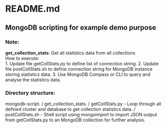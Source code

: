 # README.md
## MongoDB scripting for example demo purpose

### Note:
**get_collection_stats**: Get all statistics data from all collections  
How to execute:  
    1. Update file getCollStats.py to define list of connection string. 
    2. Update file postCollStats.sh to define connection string for MongoDB instance storing statistics data. 
    3. Use MongoDB Compass or CLI to query and analyse the statistics data. 


### Directory structure:
mongodb-script. 
/ get_collection_stats. 
         / getCollStats.py - Loop through all defined cluster and database to get collection statistics data. 
         / postCollStats.sh - Shell script using mongoimport to import JSON output from getCollStats.py to an MongoDB collection for further analysis. 
         
